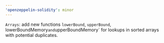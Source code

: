 ```yaml
---
'openzeppelin-solidity': minor
---
```


`Arrays`: add new functions `lowerBound`, `upperBound`, lowerBoundMemory`and`upperBoundMemory` for lookups in sorted arrays with potential duplicates.

